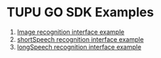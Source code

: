 # TUPU GO SDK Examples

1. [Image recognition interface example](./imagedemo/image.go)  
2. [shortSpeech recognition interface example](./speechdemo/sync/short-speech.go)  
3. [longSpeech recognition interface example](./speechdemo/async/long-speech.go) 